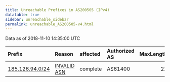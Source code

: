 ```yaml
---
title: Unreachable Prefixes in AS200505 (IPv4)
datatable: true
sidebar: unreachable_sidebar
permalink: unreachable_AS200505-v4.html
---
```


Data as of 2018-11-10 14:35:00 UTC


<div class="datatable-begin"></div>

| Prefix                                                   | Reason                                                                                                  | affected   | Authorized AS   |   MaxLength | Anchor                                         |   unreachable /24s |
|:---------------------------------------------------------|:--------------------------------------------------------------------------------------------------------|:-----------|:----------------|------------:|:-----------------------------------------------|-------------------:|
| [185.126.94.0/24](https://stat.ripe.net/185.126.94.0/24) | [INVALID ASN](https://rpki-validator.ripe.net/announcement-preview?asn=AS200505&prefix=185.126.94.0/24) | complete   | AS61400         |          22 | [RIPE](unreachable_RIPE_NCC_RPKI_Root-v4.html) |                  1 |

<div class="datatable-end"></div>